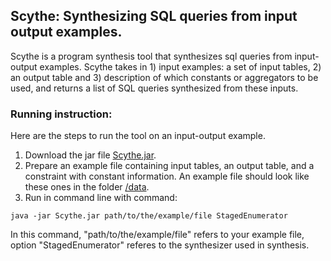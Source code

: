 ## Scythe: Synthesizing SQL queries from input output examples.

Scythe is a program synthesis tool that synthesizes sql queries from input-output examples. Scythe takes in 1) input examples: a set of input tables, 2) an output table and 3) description of which constants or aggregators to be used, and returns a list of SQL queries synthesized from these inputs.

### Running instruction:

Here are the steps to run the tool on an input-output example.

1. Download the jar file [Scythe.jar](https://github.com/Mestway/Scythe/tree/pldi-snapshot/out/artifacts/Scythe_jar).
2. Prepare an example file containing input tables, an output table, and a constraint with constant information. An example file should look like these ones in the folder  [/data](https://github.com/Mestway/Scythe/tree/pldi-snapshot/data).
3. Run in command line with command:
```
java -jar Scythe.jar path/to/the/example/file StagedEnumerator
```
In this command, "path/to/the/example/file" refers to your example file, option "StagedEnumerator" referes to the synthesizer used in synthesis.
